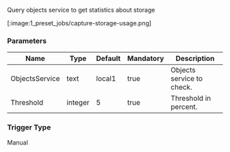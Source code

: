 
Query objects service to get statistics about storage

[:image:1_preset_jobs/capture-storage-usage.png]

### Parameters

|Name|Type|Default|Mandatory|Description|
|----|----|-------|---------|-----------|
|ObjectsService|text|local1|true|Objects service to check.|
|Threshold|integer|5|true|Threshold in percent.|



### Trigger Type
Manual

